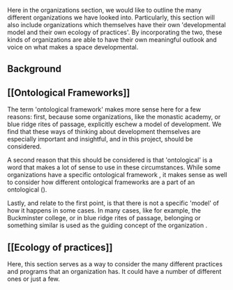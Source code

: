 Here in the organizations section, we would like to outline the many different organizations we have looked into. Particularly, this section will also include organizations which themselves have their own 'developmental model and their own ecology of practices'. By incorporating the two, these kinds of organizations are able to have their own meaningful outlook and voice on what makes a space developmental. 

## Background 



## [[Ontological Frameworks]] 

The term 'ontological framework' makes more sense here for a few reasons: first, because some organizations, like the monastic academy, or blue ridge rites of passage, explicitly eschew a model of development. We find that these ways of thinking about development themselves are especially important and insightful, and in this project, should be considered. 

A second reason that this should  be considered is that 'ontological' is a word that makes a lot of sense to use in these circumstances. While some organizations have a specific ontological  framework , it makes sense as well to consider how different ontological frameworks are a part of an ontological (). 

Lastly, and relate to the first point, is that there is not a specific 'model' of how it happens in some cases. In many cases, like for example, the Buckminster college, or in blue ridge rites of passage, belonging or something similar  is used as the guiding concept of the organization . 
## [[Ecology of practices]]

Here, this section serves as a way to consider the many different practices and programs that an organization has. It could have a number of different ones or just a few. 

